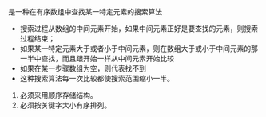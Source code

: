 是一种在有序数组中查找某一特定元素的搜索算法
+ 搜索过程从数组的中间元素开始，如果中间元素正好是要查找的元素，则搜索过程结束；
+ 如果某一特定元素大于或者小于中间元素，则在数组大于或小于中间元素的那一半中查找，而且跟开始一样从中间元素开始比较
+ 如果在某一步骤数组为空，则代表找不到
+ 这种搜索算法每一次比较都使搜索范围缩小一半。

 1. 必须采用顺序存储结构。
 2. 必须按关键字大小有序排列。
